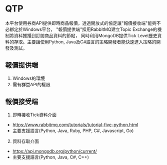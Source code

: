 # QTP

本平台使用券商API提供即時商品報價，透過開放式的協定讓"報價接收端"能夠不必綁定於Windows平台，
"報價提供端"採用RabbitMQ建立Topic Exchange的機制將資料推播到訂閱商品資料的節點，
同時利用MongoDB提供Tick Level歷史資料的存取。主要讓使用Python, Java及C#語言的策略開發者能快速進入策略的開發及測試。

## 報價提供端
1. Windows的環境
2. 需有群益API的權限

## 報價接受端
1. 即時接收Tick資料介面
  * https://www.rabbitmq.com/tutorials/tutorial-five-python.html
  * 主要支援語言(Python, Java, Ruby, PHP, C#, Javascript, Go)
2. 資料存取介面
  * https://api.mongodb.org/python/current/
  * 主要支援語言(Python, Java, C#, C++)
